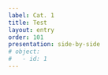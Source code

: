 ```yaml
---
label: Cat. 1
title: Test
layout: entry
order: 101
presentation: side-by-side
# object:
#   - id: 1
---
```


